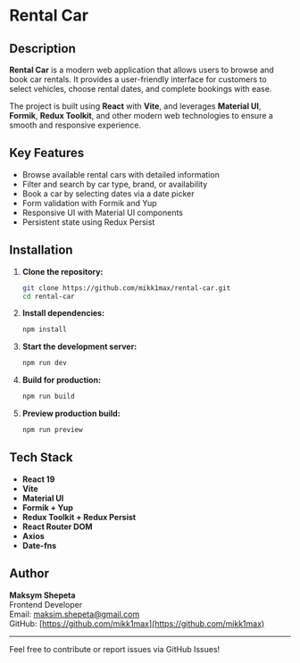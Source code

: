 # Rental Car

## Description

**Rental Car** is a modern web application that allows users to browse and book car rentals. It provides a user-friendly interface for customers to select vehicles, choose rental dates, and complete bookings with ease.

The project is built using **React** with **Vite**, and leverages **Material UI**, **Formik**, **Redux Toolkit**, and other modern web technologies to ensure a smooth and responsive experience.

## Key Features

- Browse available rental cars with detailed information
- Filter and search by car type, brand, or availability
- Book a car by selecting dates via a date picker
- Form validation with Formik and Yup
- Responsive UI with Material UI components
- Persistent state using Redux Persist

## Installation

1. **Clone the repository:**

   ```bash
   git clone https://github.com/mikk1max/rental-car.git
   cd rental-car
   ```

2. **Install dependencies:**

   ```bash
   npm install
   ```

3. **Start the development server:**

   ```bash
   npm run dev
   ```

4. **Build for production:**

   ```bash
   npm run build
   ```

5. **Preview production build:**

   ```bash
   npm run preview
   ```

## Tech Stack

- **React 19**
- **Vite**
- **Material UI**
- **Formik + Yup**
- **Redux Toolkit + Redux Persist**
- **React Router DOM**
- **Axios**
- **Date-fns**

## Author

**Maksym Shepeta**  
Frontend Developer  
Email: maksim.shepeta@gmail.com <br>
GitHub: [https://github.com/mikk1max](https://github.com/mikk1max)

---

Feel free to contribute or report issues via GitHub Issues!
